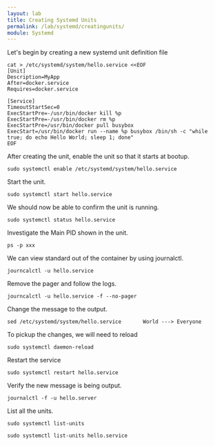 ```yaml
---
layout: lab
title: Creating Systemd Units
permalink: /lab/systemd/creatingunits/
module: Systemd
---
```


Let's begin by creating a new systemd unit definition file

```
cat > /etc/systemd/system/hello.service <<EOF
[Unit]
Description=MyApp
After=docker.service
Requires=docker.service

[Service]
TimeoutStartSec=0
ExecStartPre=-/usr/bin/docker kill %p
ExecStartPre=-/usr/bin/docker rm %p
ExecStartPre=/usr/bin/docker pull busybox
ExecStart=/usr/bin/docker run --name %p busybox /bin/sh -c "while true; do echo Hello World; sleep 1; done"
EOF
```

After creating the unit, enable the unit so that it starts at bootup.

```
sudo systemctl enable /etc/systemd/system/hello.service
```

Start the unit.

```
sudo systemctl start hello.service
```

We should now be able to confirm the unit is running.

```
sudo systemctl status hello.service
```

Investigate the Main PID shown in the unit.

```
ps -p xxx
```

We can view standard out of the container by using journalctl.

```
journcalctl -u hello.service
```

Remove the pager and follow the logs.

```
journcalctl -u hello.service -f --no-pager
```

Change the message to the output.

```
sed /etc/systemd/system/hello.service       World ---> Everyone
```

To pickup the changes, we will need to reload

```
sudo systemctl daemon-reload
```

Restart the service

```
sudo systemctl restart hello.service
```

Verify the new message is being output.

```
journalctl -f -u hello.server
```

List all the units.

```
sudo systemctl list-units
```

```
sudo systemctl list-units hello.service
```
